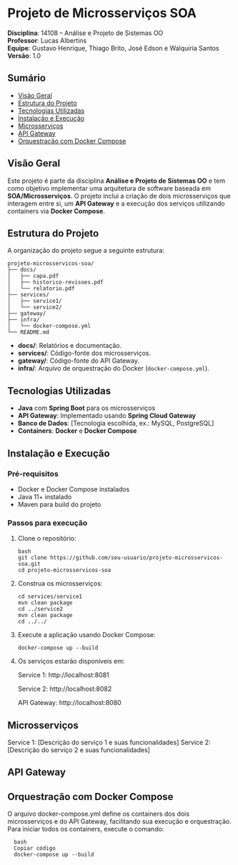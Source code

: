 # Projeto de Microsserviços SOA

**Disciplina**: 14108 – Análise e Projeto de Sistemas OO  
**Professor**: Lucas Albertins  
**Equipe**: Gustavo Henrique, Thiago Brito, José Edson e Walquiria Santos <br>
**Versão**: 1.0  


## Sumário

- [Visão Geral](#visão-geral)
- [Estrutura do Projeto](#estrutura-do-projeto)
- [Tecnologias Utilizadas](#tecnologias-utilizadas)
- [Instalação e Execução](#instalação-e-execução)
- [Microsserviços](#microsserviços)
- [API Gateway](#api-gateway)
- [Orquestração com Docker Compose](#orquestração-com-docker-compose)

## Visão Geral

Este projeto é parte da disciplina **Análise e Projeto de Sistemas OO** e tem como objetivo implementar uma arquitetura de software baseada em **SOA/Microsserviços**. O projeto inclui a criação de dois microsserviços que interagem entre si, um **API Gateway** e a execução dos serviços utilizando containers via **Docker Compose**.

## Estrutura do Projeto

A organização do projeto segue a seguinte estrutura:

```
projeto-microsservicos-soa/ 
├── docs/
│   ├── capa.pdf
│   ├── historico-revisoes.pdf
│   └── relatorio.pdf
├── services/
│   ├── service1/
│   └── service2/
├── gateway/
├── infra/
│   └── docker-compose.yml
└── README.md
```

- **docs/**: Relatórios e documentação.
- **services/**: Código-fonte dos microsserviços.
- **gateway/**: Código-fonte do API Gateway.
- **infra/**: Arquivo de orquestração do Docker (`docker-compose.yml`).

## Tecnologias Utilizadas

- **Java** com **Spring Boot** para os microsserviços
- **API Gateway**: Implementado usando **Spring Cloud Gateway**
- **Banco de Dados**: [Tecnologia escolhida, ex.: MySQL, PostgreSQL]
- **Containers**: **Docker** e **Docker Compose**

## Instalação e Execução

### Pré-requisitos

- Docker e Docker Compose instalados
- Java 11+ instalado
- Maven para build do projeto

### Passos para execução

1. Clone o repositório:

   ```
   bash
   git clone https://github.com/seu-usuario/projeto-microsservicos-soa.git
   cd projeto-microsservicos-soa
2. Construa os microsserviços:

   ``` 
   cd services/service1
   mvn clean package
   cd ../service2
   mvn clean package
   cd ../../
3. Execute a aplicação usando Docker Compose:
   
   ```
   docker-compose up --build

4. Os serviços estarão disponíveis em:
   
    Service 1: http://localhost:8081 <br>
   
    Service 2: http://localhost:8082 <br>
   
    API Gateway: http://localhost:8080 <br>
   
## Microsserviços

Service 1: [Descrição do serviço 1 e suas funcionalidades]
Service 2: [Descrição do serviço 2 e suas funcionalidades]

## API Gateway


## Orquestração com Docker Compose

O arquivo docker-compose.yml define os containers dos dois microsserviços e do API Gateway, facilitando sua execução e orquestração. Para iniciar todos os containers, execute o comando:
```
  bash
  Copiar código
  docker-compose up --build
